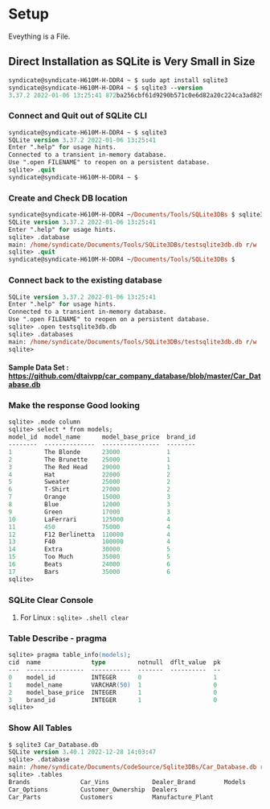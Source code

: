 # Setup

Eveything is a File.

## Direct Installation as SQLite is Very Small in Size

```ps
syndicate@syndicate-H610M-H-DDR4 ~ $ sudo apt install sqlite3
syndicate@syndicate-H610M-H-DDR4 ~ $ sqlite3 --version
3.37.2 2022-01-06 13:25:41 872ba256cbf61d9290b571c0e6d82a20c224ca3ad82971edc46b29818d5dalt1
```

### Connect and Quit out of SQLite CLI

```ps
syndicate@syndicate-H610M-H-DDR4 ~ $ sqlite3
SQLite version 3.37.2 2022-01-06 13:25:41
Enter ".help" for usage hints.
Connected to a transient in-memory database.
Use ".open FILENAME" to reopen on a persistent database.
sqlite> .quit
syndicate@syndicate-H610M-H-DDR4 ~ $ 
```


### Create and Check DB location


```ps
syndicate@syndicate-H610M-H-DDR4 ~/Documents/Tools/SQLite3DBs $ sqlite3 testsqlite3db.db
SQLite version 3.37.2 2022-01-06 13:25:41
Enter ".help" for usage hints.
sqlite> .database
main: /home/syndicate/Documents/Tools/SQLite3DBs/testsqlite3db.db r/w
sqlite> .quit
syndicate@syndicate-H610M-H-DDR4 ~/Documents/Tools/SQLite3DBs $ 
```

### Connect back to the existing database

```ps
SQLite version 3.37.2 2022-01-06 13:25:41
Enter ".help" for usage hints.
Connected to a transient in-memory database.
Use ".open FILENAME" to reopen on a persistent database.
sqlite> .open testsqlite3db.db
sqlite> .databases
main: /home/syndicate/Documents/Tools/SQLite3DBs/testsqlite3db.db r/w
sqlite> 
```
#### Sample Data Set : https://github.com/dtaivpp/car_company_database/blob/master/Car_Database.db

### Make the response Good looking

```ps
sqlite> .mode column
sqlite> select * from models;
model_id  model_name      model_base_price  brand_id
--------  --------------  ----------------  --------
1         The Blonde      23000             1       
2         The Brunette    25000             1       
3         The Red Head    29000             1       
4         Hat             22000             2       
5         Sweater         25000             2       
6         T-Shirt         27000             2       
7         Orange          15000             3       
8         Blue            12000             3       
9         Green           17000             3       
10        LaFerrari       125000            4       
11        450             75000             4       
12        F12 Berlinetta  110000            4       
13        F40             100000            4       
14        Extra           30000             5       
15        Too Much        35000             5       
16        Beats           24000             6       
17        Bars            35000             6       
sqlite>
```

### SQLite Clear Console

1. For Linux : `sqlite> .shell clear`


### Table Describe - pragma

```ps
sqlite> pragma table_info(models);
cid  name              type         notnull  dflt_value  pk
---  ----------------  -----------  -------  ----------  --
0    model_id          INTEGER      0                    1 
1    model_name        VARCHAR(50)  1                    0 
2    model_base_price  INTEGER      1                    0 
3    brand_id          INTEGER      1                    0 
sqlite> 
```

### Show All Tables

```ps
$ sqlite3 Car_Database.db
SQLite version 3.40.1 2022-12-28 14:03:47
sqlite> .database
main: /home/syndicate/Documents/CodeSource/Sqlite3DBs/Car_Database.db r/w
sqlite> .tables
Brands              Car_Vins            Dealer_Brand        Models            
Car_Options         Customer_Ownership  Dealers           
Car_Parts           Customers           Manufacture_Plant 
```
